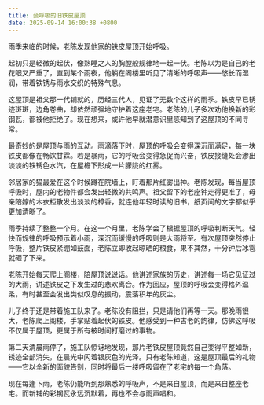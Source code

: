 ```yaml
---
title: 会呼吸的旧铁皮屋顶
date: 2025-09-14 16:00:38 +0800
---
```


雨季来临的时候，老陈发现他家的铁皮屋顶开始呼吸。

起初只是轻微的起伏，像熟睡之人的胸膛般规律地一起一伏。老陈以为是自己的老花眼又严重了，直到某个雨夜，他躺在阁楼里听见了清晰的呼吸声——悠长而湿润，带着铁锈与雨水交织的特殊气息。

这屋顶是祖父那一代铺就的，历经三代人，见证了无数个这样的雨季。铁皮早已锈迹斑斑，边角卷曲，却依然顽强地守护着这座老宅。老陈的儿子多次劝他换新的彩钢瓦，都被他拒绝了。现在想来，或许他早就潜意识里感知到了这屋顶的不同寻常。

最奇妙的是屋顶与雨的互动。雨滴落下时，屋顶的呼吸会变得深沉而满足，每一块铁皮都像在畅饮甘霖。若是暴雨，它的呼吸会变得急促而兴奋，铁皮接缝处会渗出淡淡的铁锈色水汽，在屋檐下形成一片朦胧的红雾。

邻居家的猫最爱在这个时候蹲在院墙上，盯着那片红雾出神。老陈发现，每当屋顶呼吸时，屋内的老物件都会发出轻微的共鸣声。祖父留下的老座钟走得更准了，母亲陪嫁的木衣柜散发出淡淡的樟香，就连他年轻时读的旧书，纸页间的文字都似乎更加清晰了。

雨季持续了整整一个月。在这一个月里，老陈学会了根据屋顶的呼吸判断天气。轻快而规律的呼吸预示着小雨，深沉而缓慢的呼吸则是大雨将至。有次屋顶突然停止呼吸，整片铁皮紧绷如鼓面，老陈立即收起晾晒的粮食，果不其然，十分钟后冰雹就砸了下来。

老陈开始每天爬上阁楼，陪屋顶说说话。他讲述家族的历史，讲述每一场它见证过的大雨，讲述铁皮之下发生过的悲欢离合。作为回应，屋顶的呼吸会变得格外温柔，有时甚至会发出类似叹息的振动，震落积年的灰尘。

儿子终于还是带着施工队来了。老陈没有阻拦，只是请他们再等一天。那晚雨很大，老陈爬上阁楼，手掌贴着起伏的铁皮。他感受到一种古老的韵律，仿佛这呼吸不仅属于屋顶，更属于所有被时间打磨过的事物。

第二天清晨雨停了，施工队惊讶地发现，那片老铁皮屋顶竟然自己变得平整如新，锈迹全部消失，在晨光中闪着银灰色的光泽。只有老陈知道，这是屋顶最后的礼物——它以全新的面貌告别，同时将最后一缕呼吸留在了老宅的每一个角落。

现在每逢下雨，老陈仍能听到那熟悉的呼吸声，不是来自屋顶，而是来自整座老宅。而新铺的彩钢瓦永远沉默着，再也不会与雨声唱和。
